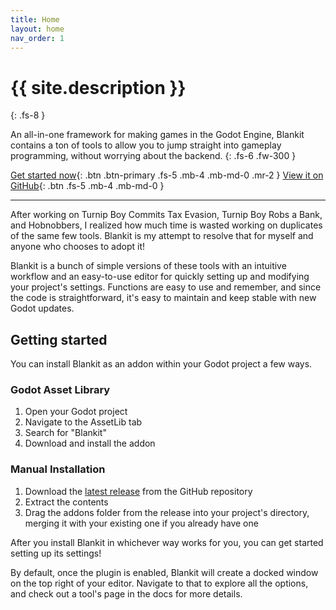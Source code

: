 ```yaml
---
title: Home
layout: home
nav_order: 1
---
```


# {{ site.description }}
{: .fs-8 }

An all-in-one framework for making games in the Godot Engine, Blankit contains a ton of tools to allow you to jump straight into gameplay programming, without worrying about the backend.
{: .fs-6 .fw-300 }

[Get started now](#getting-started){: .btn .btn-primary .fs-5 .mb-4 .mb-md-0 .mr-2 }
[View it on GitHub][Blankit repo]{: .btn .fs-5 .mb-4 .mb-md-0 }

---

After working on Turnip Boy Commits Tax Evasion, Turnip Boy Robs a Bank, and Hobnobbers, I realized how much time is wasted working on duplicates of the same few tools. Blankit is my attempt to resolve that for myself and anyone who chooses to adopt it!

Blankit is a bunch of simple versions of these tools with an intuitive workflow and an easy-to-use editor for quickly setting up and modifying your project's settings. Functions are easy to use and remember, and since the code is straightforward, it's easy to maintain and keep stable with new Godot updates.

## Getting started

You can install Blankit as an addon within your Godot project a few ways.

### Godot Asset Library

1. Open your Godot project
2. Navigate to the AssetLib tab
3. Search for "Blankit"
4. Download and install the addon

### Manual Installation

1. Download the [latest release][Blankit latest release] from the GitHub repository
2. Extract the contents
3. Drag the addons folder from the release into your project's directory, merging it with your existing one if you already have one

After you install Blankit in whichever way works for you, you can get started setting up its settings!

By default, once the plugin is enabled, Blankit will create a docked window on the top right of your editor. Navigate to that to explore all the options, and check out a tool's page in the docs for more details.





[Blankit repo]: https://github.com/yukonmakesgames/blankit
[Blankit latest release]: https://github.com/yukonmakesgames/blankit/releases/latest